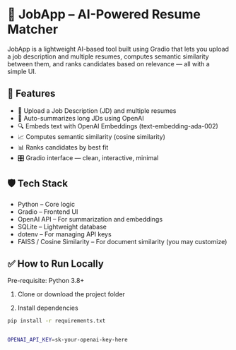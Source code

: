 # 🧠 JobApp – AI-Powered Resume Matcher

JobApp is a lightweight AI-based tool built using Gradio that lets you upload a job description and multiple resumes, computes semantic similarity between them, and ranks candidates based on relevance — all with a simple UI.

## 🚀 Features
- 📄 Upload a Job Description (JD) and multiple resumes
- 🧠 Auto-summarizes long JDs using OpenAI
- 🔍 Embeds text with OpenAI Embeddings (text-embedding-ada-002)
- 📈 Computes semantic similarity (cosine similarity)
- 📊 Ranks candidates by best fit
- 🎛️ Gradio interface — clean, interactive, minimal

## 🛡️ Tech Stack
- Python – Core logic
- Gradio – Frontend UI
- OpenAI API – For summarization and embeddings
- SQLite – Lightweight database
- dotenv – For managing API keys
- FAISS / Cosine Similarity – For document similarity (you may customize)


## ✅ How to Run Locally

Pre-requisite: Python 3.8+

1. Clone or download the project folder

2. Install dependencies

```bash
pip install -r requirements.txt


OPENAI_API_KEY=sk-your-openai-key-here
